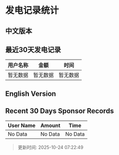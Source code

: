 # 发电记录统计

## 中文版本


## 最近30天发电记录

| 用户名称 | 金额 | 时间 |
| --- | --- | --- |
| 暂无数据 | 暂无数据 | 暂无数据 |

## English Version


## Recent 30 Days Sponsor Records

| User Name | Amount | Time |
| --- | --- | --- |
| No Data | No Data | No Data |

> 更新时间: 2025-10-24 07:22:49
